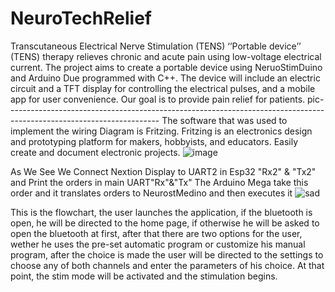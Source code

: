 # NeuroTechRelief
Transcutaneous Electrical Nerve Stimulation (TENS) ‘’Portable device’’ (TENS) therapy relieves chronic and acute pain using low-voltage electrical current. The project aims to create a portable device using NeruoStimDuino and Arduino Due programmed with C++. The device will include an electric circuit and a TFT display for controlling the electrical pulses, and a mobile app for user convenience. Our goal is to provide pain relief for patients.
pic--------------------------------------------------------------------------------------------------------------------
The software that was used to implement the wiring Diagram is Fritzing. Fritzing is 
an electronics design and prototyping platform for makers, hobbyists, and educators. 
Easily create and document electronic projects. 
![image](https://github.com/912200Mm/NeuroTechRelief/assets/103856066/090f6b0a-2e41-4509-8af6-fe10d7e366e4)

As We See We Connect Nextion Display to UART2 in Esp32 "Rx2" & "Tx2" and Print the orders in main UART"Rx"&"Tx" The Arduino Mega take this order and it translates orders to NeurostMedino and then executes it 
![sad](https://github.com/912200Mm/NeuroTechRelief/assets/103856066/80e971a8-8ec0-450c-b751-470d1b2fa3e7)

This is the flowchart, the user launches the application, if the bluetooth is open, he will be directed to the home page, if otherwise he will be asked to open the bluetooth at first, after that there are two options for the user, wether he uses the pre-set automatic program or customize his manual program, after the choice is made the user will be directed to the settings to choose any of both channels and enter the parameters of his choice. At that point, the stim mode will be activated and the stimulation begins.
